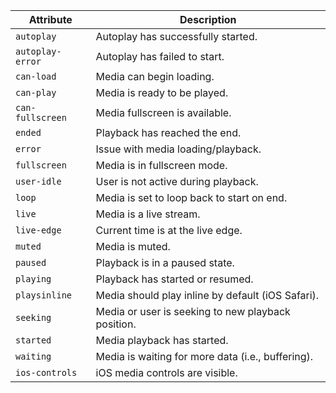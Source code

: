 | Attribute        | Description                                        |
| ---------------- | -------------------------------------------------- |
| `autoplay`       | Autoplay has successfully started.                 |
| `autoplay-error` | Autoplay has failed to start.                      |
| `can-load`       | Media can begin loading.                           |
| `can-play`       | Media is ready to be played.                       |
| `can-fullscreen` | Media fullscreen is available.                     |
| `ended`          | Playback has reached the end.                      |
| `error`          | Issue with media loading/playback.                 |
| `fullscreen`     | Media is in fullscreen mode.                       |
| `user-idle`      | User is not active during playback.                |
| `loop`           | Media is set to loop back to start on end.         |
| `live`           | Media is a live stream.                            |
| `live-edge`      | Current time is at the live edge.                  |
| `muted`          | Media is muted.                                    |
| `paused`         | Playback is in a paused state.                     |
| `playing`        | Playback has started or resumed.                   |
| `playsinline`    | Media should play inline by default (iOS Safari).  |
| `seeking`        | Media or user is seeking to new playback position. |
| `started`        | Media playback has started.                        |
| `waiting`        | Media is waiting for more data (i.e., buffering).  |
| `ios-controls`   | iOS media controls are visible.                    |

